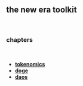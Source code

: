 ## the new era toolkit

<br>

### chapters

<br>

* **[tokenomics](tokenomics)**
* **[doge](doge)**
* **[daos](daos)**

<br>
